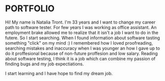 # PORTFOLIO

Hi! My name is Natalia Tront. I'm 33 years and I want to change my career path to software tester.
For few years I was working as office assistant. An employment brake allowed me to realize that it isn't a job I want to do in the futere. So I start searching.
When I found information about software tasting something "click" on my mind :) I remembered how I loved proofreading, searching mistakes and inaccuracy when I was younger an how I gave up to do it proffesional because of non-future proffesion and low salary.
Reading about software testing, I think it is a job which can combine my passion of finding bugs and my job expectiations.

I start learning and I have hope to find my dream job.
